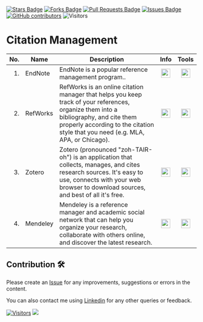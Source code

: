 <a href="https://github.com/drshahizan/SLR-MIIT/stargazers"><img src="https://img.shields.io/github/stars/drshahizan/SLR-MIIT" alt="Stars Badge"/></a>
<a href="https://github.com/drshahizan/SLR-MIIT/network/members"><img src="https://img.shields.io/github/forks/drshahizan/SLR-MIIT" alt="Forks Badge"/></a>
<a href="https://github.com/drshahizan/SLR-MIIT"><img src="https://img.shields.io/github/issues-pr/drshahizan/SLR-MIIT" alt="Pull Requests Badge"/></a>
<a href="https://github.com/drshahizan/SLR-MIIT/issues"><img src="https://img.shields.io/github/issues/drshahizan/SLR-MIIT" alt="Issues Badge"/></a>
<a href="https://github.com/drshahizan/SLR-MIIT/graphs/contributors"><img alt="GitHub contributors" src="https://img.shields.io/github/contributors/drshahizan/SLR-MIIT?color=2b9348"></a>
![Visitors](https://api.visitorbadge.io/api/visitors?path=https%3A%2F%2Fgithub.com%2Fdrshahizan%2FSLR-MIIT&labelColor=%23d9e3f0&countColor=%23697689&style=flat)

# Citation Management

| No.  | Name | Description | Info | Tools |
|------: | ------------------|-----|:--------:|:--------:|
| 1. | EndNote |EndNote is a popular reference management program.. |<a href="https://drshahizan.gitbook.io/copywriting-chatgpt/tools/aiprm-for-chatgpt" ><img src="../images/rfp.png" width="24px" height="24px" ></a> | <a href="https://endnote.com" ><img src="../images/download.gif" width="24px" height="24px" ></a> |
| 2. | RefWorks | RefWorks is an online citation manager that helps you keep track of your references, organize them into a bibliography, and cite them properly according to the citation style that you need (e.g. MLA, APA, or Chicago). |<a href="https://drshahizan.gitbook.io/copywriting-chatgpt/tools/chatgpt-writer" ><img src="../images/rfp.png" width="24px" height="24px" ></a> | <a href="https://chatgptwriter.ai/" ><img src="../images/download.gif" width="24px" height="24px" ></a> |
| 3. | Zotero | Zotero (pronounced "zoh-TAIR-oh") is an application that collects, manages, and cites research sources. It's easy to use, connects with your web browser to download sources, and best of all it's free. |<a href="https://drshahizan.gitbook.io/copywriting-chatgpt/tools/chatgpt-for-google" ><img src="../images/rfp.png" width="24px" height="24px" ></a> | <a href="https://chatgpt4google.com/" ><img src="../images/download.gif" width="24px" height="24px" ></a> |
| 4. | Mendeley | Mendeley is a reference manager and academic social network that can help you organize your research, collaborate with others online, and discover the latest research.  |<a href="https://drshahizan.gitbook.io/ai-tools/ai-tools/chatbot/bard-ai" ><img src="../images/rfp.png" width="24px" height="24px" ></a> | <a href="https://bard.google.com/chat" ><img src="../images/download.gif" width="24px" height="24px" ></a> |



## Contribution 🛠️
Please create an [Issue](https://github.com/drshahizan/SLR-MIIT/issues) for any improvements, suggestions or errors in the content.

You can also contact me using [Linkedin](https://www.linkedin.com/in/drshahizan/) for any other queries or feedback.

[![Visitors](https://api.visitorbadge.io/api/visitors?path=https%3A%2F%2Fgithub.com%2Fdrshahizan&labelColor=%23697689&countColor=%23555555&style=plastic)](https://visitorbadge.io/status?path=https%3A%2F%2Fgithub.com%2Fdrshahizan)
![](https://hit.yhype.me/github/profile?user_id=81284918)
